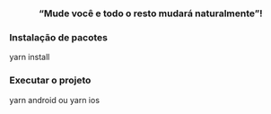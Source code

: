 <h3 align="center">
   “Mude você e todo o resto mudará naturalmente”!
</h3>

### Instalação de pacotes
yarn install

### Executar o projeto
yarn android ou yarn ios
